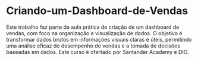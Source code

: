 # Criando-um-Dashboard-de-Vendas
Este trabalho faz parte da aula prática de criação de um dashboard de vendas, com foco na organização e visualização de dados. O objetivo é transformar dados brutos em informações visuais claras e úteis, permitindo uma análise eficaz do desempenho de vendas e a tomada de decisões baseadas em dados. Este curso é ofertado por Santander Academy e DIO.
